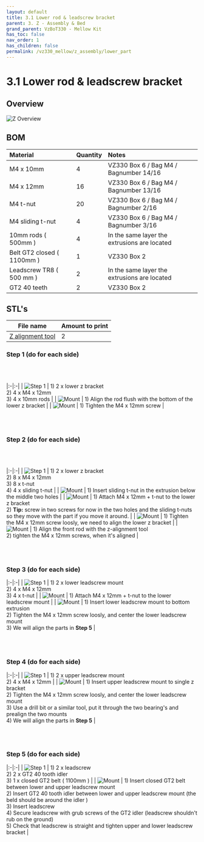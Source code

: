 ```yaml
---
layout: default
title: 3.1 Lower rod & leadscrew bracket
parent: 3. Z - Assembly & Bed
grand_parent: VzBoT330 - Mellow Kit
has_toc: false
nav_order: 1
has_children: false
permalink: /vz330_mellow/z_assembly/lower_part
---
```


# 3.1 Lower rod & leadscrew bracket

## Overview

![Z Overview](../../assets/images/manual/vz330_mellow/z_assembly/lower_part/overview.png)

## BOM

| Material        | Quantity          | Notes |
|:-------------|:------------------|:------|
| M4 x 10mm | 4 | VZ330 Box 6 / Bag M4 / Bagnumber 14/16 |
| M4 x 12mm | 16 | VZ330 Box 6 / Bag M4 / Bagnumber 13/16 |
| M4 t-nut | 20 | VZ330 Box 6 / Bag M4 / Bagnumber 2/16 |
| M4 sliding t-nut | 4 | VZ330 Box 6 / Bag M4 / Bagnumber 3/16 |
| 10mm rods ( 500mm ) | 4 | In the same layer the extrusions are located |
| Belt GT2 closed ( 1100mm ) | 1 | VZ330 Box 2 |
| Leadscrew TR8 ( 500 mm ) | 2 | In the same layer the extrusions are located |
| GT2 40 teeth | 2 | VZ330 Box 2 |

## STL's

| File name | Amount to print |
|-----------|-----------------|
| <a href="https://github.com/VzBoT3D/VzBoT-Vz330/blob/master/Assemblies%20BOM%20and%20STL/Alignment%20Tools/Z%20Alignment%20tool%2010mm%20rod.stl" target="_blank">Z alignment tool</a> | 2 |


### Step 1 (do for each side)

<br>
<br>

|:-|:-|
| ![Step 1](../../assets/images/manual/vz330_mellow/z_assembly/lower_part/step1.png) | 1) 2 x lower z bracket  <br> 2) 4 x M4 x 12mm <br> 3) 4 x 10mm rods |
| ![Mount](../../assets/images/manual/vz330_mellow/z_assembly/lower_part/step1_part1.png) | 1) Align the rod flush with the bottom of the lower z bracket |
| ![Mount](../../assets/images/manual/vz330_mellow/z_assembly/lower_part/step1_part2.png) | 1) Tighten the M4 x 12mm screw |

<br>
<br>

### Step 2 (do for each side)

<br>
<br>

|:-|:-|
| ![Step 1](../../assets/images/manual/vz330_mellow/z_assembly/lower_part/step2.png) | 1) 2 x lower z bracket  <br> 2) 8 x M4 x 12mm <br> 3) 8 x t-nut <br> 4) 4 x sliding t-nut |
| ![Mount](../../assets/images/manual/vz330_mellow/z_assembly/lower_part/step2_part1.png) | 1) Insert sliding t-nut in the extrusion below the middle two holes | 
| ![Mount](../../assets/images/manual/vz330_mellow/z_assembly/lower_part/step2_part2.png) | 1) Attach M4 x 12mm + t-nut to the lower z bracket <br> 2) **Tip:** screw in two screws for now in the two holes and the sliding t-nuts so they move with the part if you move it around. |
| ![Mount](../../assets/images/manual/vz330_mellow/z_assembly/lower_part/step2_part3.png) | 1) Tighten the M4 x 12mm screw loosly, we need to align the lower z bracket |
| ![Mount](../../assets/images/manual/vz330_mellow/z_assembly/lower_part/step2_part4.png) | 1) Align the front rod with the z-alignment tool <br> 2) tighten the M4 x 12mm screws, when it's aligned |

<br>
<br>

### Step 3 (do for each side)

|:-|:-|
| ![Step 1](../../assets/images/manual/vz330_mellow/z_assembly/lower_part/step3.png) | 1) 2 x lower leadscrew mount  <br> 2) 4 x M4 x 12mm <br> 3) 4 x t-nut  |
| ![Mount](../../assets/images/manual/vz330_mellow/z_assembly/lower_part/step3_part1.png) | 1) Attach M4 x 12mm + t-nut to the lower leadscrew mount |
| ![Mount](../../assets/images/manual/vz330_mellow/z_assembly/lower_part/step3_part2.png) | 1) Insert lower leadscrew mount to bottom extrusion <br> 2) Tighten the M4 x 12mm screw loosly, and center the lower leadscrew mount <br> 3) We will align the parts in **Step 5** |

<br>
<br>

### Step 4 (do for each side)

|:-|:-|
| ![Step 1](../../assets/images/manual/vz330_mellow/z_assembly/lower_part/step4.png) | 1) 2 x upper leadscrew mount  <br> 2) 4 x M4 x 12mm  |
| ![Mount](../../assets/images/manual/vz330_mellow/z_assembly/lower_part/step4_part1.png) | 1) Insert upper leadscrew mount to single z bracket <br> 2) Tighten the M4 x 12mm screw loosly, and center the lower leadscrew mount <br> 3) Use a drill bit or a similar tool, put it through the two bearing's and prealign the two mounts <br> 4) We will align the parts in **Step 5** |

<br>
<br>

### Step 5 (do for each side)

|:-|:-|
| ![Step 1](../../assets/images/manual/vz330_mellow/z_assembly/lower_part/step5.png) | 1) 2 x leadscrew  <br> 2) 2 x GT2 40 tooth idler <br> 3) 1 x closed GT2 belt ( 1100mm )  |
| ![Mount](../../assets/images/manual/vz330_mellow/z_assembly/lower_part/step5_part1.png) | 1) Insert closed GT2 belt between lower and upper leadscrew mount <br> 2) Insert GT2 40 tooth idler between lower and upper leadscrew mount (the beld should be around the idler ) <br> 3) Insert leadscrew <br> 4) Secure leadscrew with grub screws of the GT2 idler (leadscrew shouldn't rub on the ground) <br> 5) Check that leadscrew is straight and tighten upper and lower leadscrew bracket |

<br>
<br>